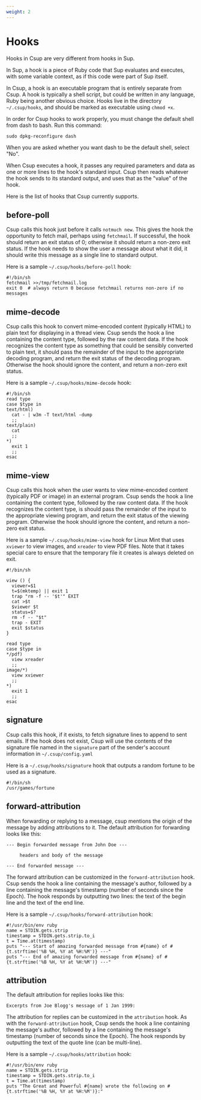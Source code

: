 ```yaml
---
weight: 2
---
```


# Hooks

Hooks in Csup are very different from hooks in Sup.

In Sup, a hook is a piece of Ruby code that Sup evaluates and executes, with some
variable context, as if this code were part of Sup itself.

In Csup, a hook is an executable program that is entirely separate from Csup.
A hook is typically a shell script, but could be written in any language, Ruby
being another obvious choice.  Hooks live in the directory `~/.csup/hooks`,
and should be marked as executable using `chmod +x`.

In order for Csup hooks to work properly, you must change the default shell
from dash to bash.  Run this command:

    sudo dpkg-reconfigure dash

When you are asked whether you want dash to be the default shell, select "No".

When Csup executes a hook, it passes any required parameters and data as one or more lines to
the hook's standard input.  Csup then reads whatever the hook sends to its standard output,
and uses that as the "value" of the hook.

Here is the list of hooks that Csup currently supports.

## before-poll

Csup calls this hook just before it calls `notmuch new`.  This gives the hook the opportunity
to fetch mail, perhaps using `fetchmail`.  If successful, the hook should return
an exit status of 0; otherwise it should return a non-zero exit status.  If the hook
needs to show the user a message about what it did, it should write this message
as a single line to standard output.

Here is a sample `~/.csup/hooks/before-poll` hook:

```
#!/bin/sh
fetchmail >>/tmp/fetchmail.log
exit 0	# always return 0 because fetchmail returns non-zero if no messages
```

## mime-decode

Csup calls this hook to convert mime-encoded content (typically HTML) to plain text
for displaying in a thread view.
Csup sends the hook a line containing the content type,
followed by the raw content data.
If the hook recognizes the content type as something that could be sensibly
converted to plain text, it should pass the remainder
of the input to the appropriate decoding program, and return
the exit status of the decoding program.
Otherwise the hook should ignore the content, and return a non-zero exit status.

Here is a sample `~/.csup/hooks/mime-decode` hook:

```
#!/bin/sh
read type
case $type in
text/html)
  cat - | w3m -T text/html -dump
  ;;
text/plain)
  cat
  ;;
*)
  exit 1
  ;;
esac
```

## mime-view

Csup calls this hook when the user wants to view mime-encoded content (typically
PDF or image) in an external program.
Csup sends the hook a line containing the content type,
followed by the raw content data.
If the hook recognizes the content type, is should pass the remainder
of the input to the appropriate viewing program, and return
the exit status of the viewing program.
Otherwise the hook should ignore the content, and return a non-zero exit status.


Here is a sample `~/.csup/hooks/mime-view` hook for Linux Mint that uses
`xviewer` to view images, and `xreader` to view PDF files.  Note that it takes special
care to ensure that the temporary file it creates is always
deleted on exit.

```
#!/bin/sh

view () {
  viewer=$1
  t=$(mktemp) || exit 1
  trap "rm -f -- '$t'" EXIT
  cat >$t
  $viewer $t
  status=$?
  rm -f -- "$t"
  trap - EXIT
  exit $status
}

read type
case $type in
*/pdf)
  view xreader
  ;;
image/*)
  view xviewer
  ;;
*)
  exit 1
  ;;
esac
```

## signature

Csup calls this hook, if it exists, to fetch signature lines to append
to sent emails.  If the hook does not exist, Csup will use
the contents of the signature file named in the `signature` part
of the sender's account information in `~/.csup/config.yaml`

Here is a `~/.csup/hooks/signature` hook that outputs a random fortune
to be used as a signature.

```
#!/bin/sh
/usr/games/fortune
```

## forward-attribution

When forwarding or replying to a message, csup mentions the origin of the
message by adding attributions to it.  The default attribution for forwarding
looks like this:

```
--- Begin forwarded message from John Doe ---

     headers and body of the message

--- End forwarded message ---
```

The forward attribution can be customized in the `forward-attribution` hook.
Csup sends the hook a line containing the message's author, followed
by a line containing the message's timestamp (number of seconds since the Epoch).
The hook responds by outputting two lines: the text of the begin line
and the text of the end line.

Here is a sample `~/.csup/hooks/forward-attribution` hook:

```
#!/usr/bin/env ruby
name = STDIN.gets.strip
timestamp = STDIN.gets.strip.to_i
t = Time.at(timestamp)
puts "--- Start of amazing forwarded message from #{name} of #{t.strftime('%B %H, %Y at %H:%M')} ---"
puts "--- End of amazing forwarded message from #{name} of #{t.strftime('%B %H, %Y at %H:%M')} ---"
```

## attribution

The default attribution for replies looks like this:

```
Excerpts from Joe Blogg's message of 1 Jan 1999:
```

The attribution for replies can be customized in the `attribution` hook.
As with the `forward-attribution` hook, 
Csup sends the hook a line containing the message's author, followed
by a line containing the message's timestamp (number of seconds since the Epoch).
The hook responds by outputting the text of the quote line (can be multi-line).

Here is a sample `~/.csup/hooks/attribution` hook:

```
#!/usr/bin/env ruby
name = STDIN.gets.strip
timestamp = STDIN.gets.strip.to_i
t = Time.at(timestamp)
puts "The Great and Powerful #{name} wrote the following on #{t.strftime('%B %H, %Y at %H:%M')}:"
```
